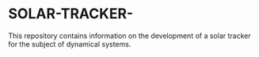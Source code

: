 # SOLAR-TRACKER-
This repository contains information on the development of a solar tracker for the subject of dynamical systems.

